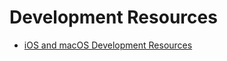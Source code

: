 # Development Resources

* [iOS and macOS Development Resources](https://github.com/seorenn/links/blob/master/ios_mac_dev.md)
